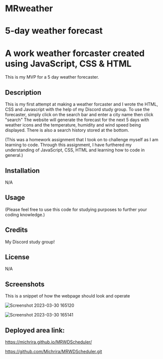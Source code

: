 # MRweather

# 5-day weather forecast

# A work weather forcaster created using JavaScript, CSS & HTML

This is my MVP for a 5 day weather forecaster.

## Description 

This is my first attempt at making a weather forcaster and I wrote the HTML, CSS and Javascript with the help of my Discord study group. To use the forecaster, simply click on the search bar and enter a city name then click "search" The website will generate the forecast for the next 5 days with weather icons and the temperature, humidity and wind speed being displayed. There is also a search history stored at the bottom. 

(This was a homework assignment that I took on to challenge myself as I am learning to code. Through this assignment, I have furthered my understanding of JavaScript, CSS, HTML and learning how to code in general.)

## Installation

N/A

## Usage

(Please feel free to use this code for studying purposes to further your coding knowledge.)

## Credits

My Discord study group!

## License

N/A

## Screenshots 

This is a snippet of how the webpage should look and operate 

![Screenshot 2023-03-30 165120](https://user-images.githubusercontent.com/126362926/228989500-db3bb39b-4450-4957-a6b2-620cb6b8fd36.png)

![Screenshot 2023-03-30 165141](https://user-images.githubusercontent.com/126362926/228989506-7d81ce3e-9dbb-4ff9-8f58-b9eeb0e7fef5.png)



## Deployed area link:

https://michrira.github.io/MRWDScheduler/

https://github.com/Michrira/MRWDScheduler.git